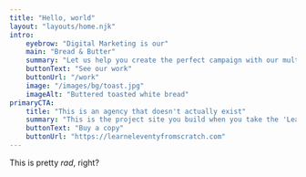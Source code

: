 ```yaml
---
title: "Hello, world"
layout: "layouts/home.njk"
intro:
    eyebrow: "Digital Marketing is our"
    main: "Bread & Butter"
    summary: "Let us help you create the perfect campaign with our multi-faceted team of talented creatives."
    buttonText: "See our work"
    buttonUrl: "/work"
    image: "/images/bg/toast.jpg"
    imageAlt: "Buttered toasted white bread"
primaryCTA:
    title: "This is an agency that doesn't actually exist"
    summary: "This is the project site you build when you take the 'Learn Eleventy From Scratch' course so it is all made up as a pretend context. You will learn a lot about Eleventy by building this site though. Take the course today!"
    buttonText: "Buy a copy"
    buttonUrl: "https://learneleventyfromscratch.com"
---
```


This is pretty _rad_, right?